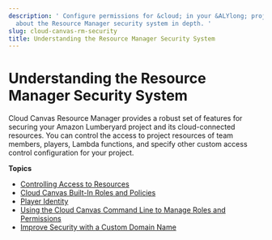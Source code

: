 ```yaml
---
description: ' Configure permissions for &cloud; in your &ALYlong; project and learn
  about the Resource Manager security system in depth. '
slug: cloud-canvas-rm-security
title: Understanding the Resource Manager Security System
---
```

# Understanding the Resource Manager Security System<a name="cloud-canvas-rm-security"></a>

Cloud Canvas Resource Manager provides a robust set of features for securing your Amazon Lumberyard project and its cloud\-connected resources\. You can control the access to project resources of team members, players, Lambda functions, and specify other custom access control configuration for your project\.

**Topics**
+ [Controlling Access to Resources](/docs/userguide/gems/cloud-canvas/setting-access-permissions.md)
+ [Cloud Canvas Built\-In Roles and Policies](/docs/userguide/gems/cloud-canvas/built-in-roles-and-policies.md)
+ [Player Identity](/docs/userguide/gems/cloud-canvas/rm-security-player-identity.md)
+ [Using the Cloud Canvas Command Line to Manage Roles and Permissions](/docs/userguide/gems/cloud-canvas/rm-security-lmbr-aws.md)
+ [Improve Security with a Custom Domain Name](/docs/userguide/gems/cloud-canvas/setup-custom-domain-name.md)